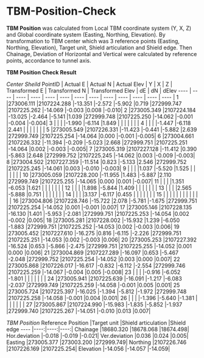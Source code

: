 # TBM-Position-Check
**TBM Position** was calculated from Local TBM coordinate system (Y, X, Z) and Global coordinate system (Easting, Northing, Elevation).
By transformation to TBM center which was 3 reference points (Easting, Northing, Elevation), Target unit, Shield articulation and Shield edge.
Then Chainage, Deviation of Horizontal and Vertical were calculated by reference points, accordance to tunnel axis.

**TBM Position Check Result**

_Center Sheild_
PointID | Actual E | Actual N | Actual Elev | Y | X | Z | Transformed E | Transformed N | Transformed Elev | dE | dN | dElev
---- | ---- | ---- | ---- | ---- | ---- | ---- | ---- | ---- | ---- | ---- | ---- |  ---- |
1 |273006.111 |2107224.288 |-13.351 |-2.572 |-5.902 |0.719 |272999.747 |2107225.262 |-14.069 |-0.003 |0.008 |-0.010|
2 |273005.349 |2107224.184 |-13.025 |-2.464 |-5.141 |1.039 |272999.748 |2107225.250 |-14.062 |-0.001 |-0.004 |-0.004|
3 | | | |-1.990 |-6.114 |1.849 | | | | | | |
4 | | | |-1.447 |-6.118 |2.441 | | | | | | |
5 |273005.549 |2107226.331 |-11.423 |-0.441 |-5.882 |2.639 |272999.749 |2107225.254 |-14.064 |0.000 |-0.001 |-0.005|
6 |273004.661 |2107226.332 |-11.394 |-0.209 |-5.023 |2.668 |272999.751 |2107225.251 |-14.064 |0.002 |-0.003 |-0.005|
7 |273005.319 |2107227.128 |-11.412 |0.390 |-5.863 |2.648 |272999.752 |2107225.245 |-14.062 |0.003 |-0.009 |-0.003|
8 |273004.502 |2107227.359 |-11.514 |0.823 |-5.133 |2.546 |272999.752 |2107225.245 |-14.061 |0.003 |-0.010 |-0.003|
9 | | | |1.037 |-5.520 |1.525 | | | | | | |
10 |273005.059 |2107228.200 |-11.955 |1.483 |-5.887 |2.110 |272999.749 |2107225.255 |-14.065 |0.000 |0.001 |-0.007|
11 | | | |1.351 |-6.053 |1.621 | | | | | | |
12 | | | |1.898 |-5.844 |1.409 | | | | | | |
13 | | | |2.565 |-5.888 |0.751 | | | | | | |
14 | | | |3.137 |-6.117 |0.455 | | | | | | |
15 | | | | | | | | | | | | |
16 |273004.806 |2107228.746 |-15.722 |2.078 |-5.781 |-1.675 |272999.751 |2107225.254 |-14.052 |0.001 |-0.001 |0.007|
17 |273005.146 |2107228.135 |-16.130 |1.401 |-5.953 |-2.081 |272999.751 |2107225.253 |-14.054 |0.002 |-0.002 |0.005|
18 |273005.281 |2107228.002 |-15.932 |1.239 |-6.050 |-1.883 |272999.751 |2107225.252 |-14.053 |0.002 |-0.003 |0.006|
19 |273005.452 |2107227.610 |-16.275 |0.816 |-6.115 |-2.226 |272999.751 |2107225.251 |-14.053 |0.002 |-0.003 |0.006|
20 |273005.253 |2107227.392 |-16.524 |0.653 |-5.866 |-2.475 |272999.751 |2107225.255 |-14.052 |0.001 |0.000 |0.006|
21 |273004.869 |2107227.289 |-16.097 |0.653 |-5.467 |-2.048 |272999.752 |2107225.254 |-14.052 |0.003 |0.000 |0.007|
22 |273005.868 |2107226.017 |-16.617 |-0.832 |-6.112 |-2.554 |272999.746 |2107225.259 |-14.067 |-0.004 |0.005 |-0.008|
23 | | | |-0.916 |-6.052 |-1.801 | | | | | | |
24 |273005.941 |2107225.639 |-16.091 |-1.217 |-6.083 |-2.037 |272999.749 |2107225.259 |-14.058 |-0.001 |0.005 |0.001|
25 |273005.724 |2107225.397 |-16.025 |-1.394 |-5.812 |-1.972 |272999.748 |2107225.258 |-14.058 |-0.001 |0.004 |0.001|
26 | | | |-1.396 |-5.640 |-1.381 | | | | | | |
27 |273005.867 |2107224.990 |-15.983 |-1.835 |-5.852 |-1.937 |272999.740 |2107225.267 |-14.051 |-0.010 |0.013 |0.007|

_TBM Position_
Reference Position |Target unit |Shield articulation |Shield edge
---- |----:|----:|----:|
Chainage |18680.320 |18678.068 |18674.498|
Hor.deviation |-0.018 |-0.019 |-0.021|
Ver.deviation |0.036 |0.024 |0.005|
Easting |273005.377 |273003.200 |272999.749|
Northing |2107226.746 |2107226.169 |2107225.254|
Elevation |-14.056 |-14.057 |-14.059|
